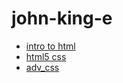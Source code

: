 # john-king-e
<ul>
    <li><a href="into_to_html/index.html" target="_blank">intro to html</a></li>
    <li><a href="intro5_intro_css/index.html" target="_blank">html5 css</a></li>
    <li><a href="adv_css/index.html" target="_blank">adv_css</a></li>
</ul>